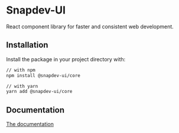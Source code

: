 # Snapdev-UI

React component library for faster and consistent web development.

## Installation

Install the package in your project directory with:

```sh
// with npm
npm install @snapdev-ui/core

// with yarn
yarn add @snapdev-ui/core
```

## Documentation

[The documentation](https://qualipsolutions.github.io/snapdev-ui)

